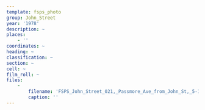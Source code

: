```yaml
---
template: fsps_photo
group: John_Street
year: '1978'
description: ~
places:
    - ''
coordinates: ~
heading: ~
classification: ~
section: ~
cell: ~
film_roll: ~
files:
    -
        filename: 'FSPS_John_Street_021,_Passmore_Ave_from_John_St,_5-1-B,_1978-80.png'
        caption: ''
---
```

